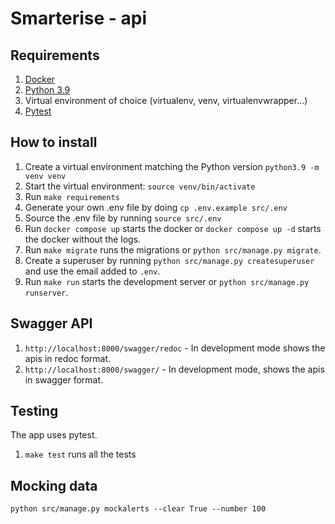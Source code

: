 # Smarterise - api

## Requirements

1. [Docker](https://www.docker.com/products/docker-desktop/)
2. [Python 3.9](https://www.python.org/downloads/)
3. Virtual environment of choice (virtualenv, venv, virtualenvwrapper...)
4. [Pytest](https://docs.pytest.org/en/7.1.x/)

## How to install

1. Create a virtual environment matching the Python version `python3.9 -m venv venv`
2. Start the virtual environment: `source venv/bin/activate`
3. Run `make requirements`
4. Generate your own .env file by doing `cp .env.example src/.env`
5. Source the .env file by running `source src/.env`
6. Run `docker compose up` starts the docker or `docker compose up -d` starts the docker without
   the logs.
7. Run `make migrate` runs the migrations or `python src/manage.py migrate`.
8. Create a superuser by running `python src/manage.py createsuperuser` and use the email added to `.env`.
9. Run `make run` starts the development server or `python src/manage.py runserver`.


## Swagger API

1. `http://localhost:8000/swagger/redoc` - In development mode shows the apis in redoc format.
2. `http://localhost:8000/swagger/` - In development mode, shows the apis in swagger format.


## Testing

The app uses pytest.

1. `make test` runs all the tests

## Mocking data
```
python src/manage.py mockalerts --clear True --number 100
```
